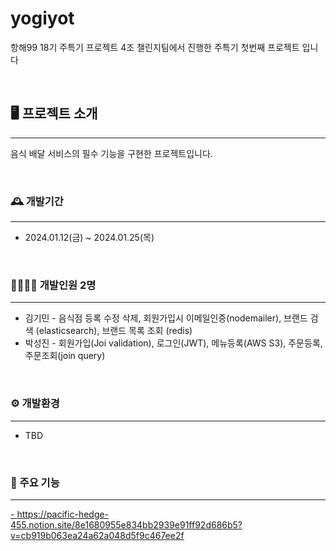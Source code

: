 # yogiyot
항해99 18기 주특기 프로젝트 4조 챌린지팀에서 진행한 주특기 첫번째 프로젝트 입니다

<br>

## 🖥️ 프로젝트 소개
---
음식 배달 서비스의 필수 기능을 구현한 프로젝트입니다. 

<br>

### 🕰️ 개발기간
---
- 2024.01.12(금) ~ 2024.01.25(목)


<br>

###  👨‍👩‍👧‍👦 개발인원 2명
---
- 김기민 - 음식점 등록 수정 삭제, 회원가입시 이메일인증(nodemailer), 브랜드 검색 (elasticsearch), 브랜드 목록 조회 (redis)
- 박성진 - 회원가입(Joi validation), 로그인(JWT), 메뉴등록(AWS S3), 주문등록, 주문조회(join query)
<br>

### ⚙️ 개발환경
---
- TBD

<br>

### 📌 주요 기능
---
[- ](https://pacific-hedge-455.notion.site/8e1680955e834bb2939e91ff92d686b5?v=cb919b063ea24a62a048d5f9c467ee2f)https://pacific-hedge-455.notion.site/8e1680955e834bb2939e91ff92d686b5?v=cb919b063ea24a62a048d5f9c467ee2f
